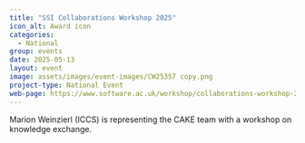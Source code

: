 ```yaml
---
title: "SSI Collaborations Workshop 2025"
icon_alt: Award icon
categories:
  - National
group: events
date: 2025-05-13
layout: event
image: assets/images/event-images/CW25357 copy.png
project-type: National Event
web-page: https://www.software.ac.uk/workshop/collaborations-workshop-2025-cw25
---
```


Marion Weinzierl (ICCS) is representing the CAKE team with a workshop on knowledge exchange.  
